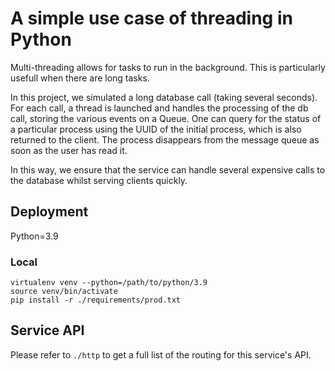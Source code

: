 # A simple use case of threading in Python

Multi-threading allows for tasks to run in the background. This is particularly usefull when there are long tasks.

In this project, we simulated a long database call (taking several seconds). For each call, a thread is launched and handles the processing of the db call, storing the various events on a Queue. One can query for the status of a particular process using the UUID of the initial process, which is also returned to the client. The process disappears from the message queue as soon as the user has read it.

In this way, we ensure that the service can handle several expensive calls to the database whilst serving clients quickly.

## Deployment
Python=3.9
### Local
```
virtualenv venv --python=/path/to/python/3.9
source venv/bin/activate
pip install -r ./requirements/prod.txt
```

## Service API
Please refer to `./http` to get a full list of the routing for this service's API.

